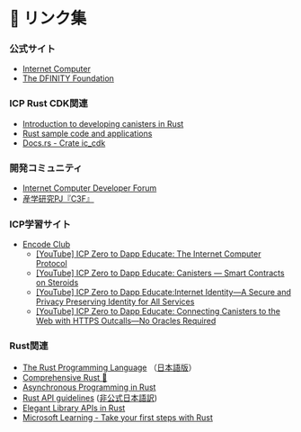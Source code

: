# 🔗 リンク集

### 公式サイト

* [Internet Computer](https://internetcomputer.org/)
* [The DFINITY Foundation](https://dfinity.org/)

### ICP Rust CDK関連

* [Introduction to developing canisters in Rust](https://internetcomputer.org/docs/current/developer-docs/backend/rust/)
* [Rust sample code and applications](https://internetcomputer.org/docs/current/developer-docs/backend/rust/samples)
* [Docs.rs - Crate ic\_cdk](https://docs.rs/ic-cdk/latest/ic\_cdk/index.html)

### 開発コミュニティ

* [Internet Computer Developer Forum](https://forum.dfinity.org/)
* [産学研究PJ『C3F』](https://www.c3f-iu-university.com/)

### ICP学習サイト

* [Encode Club](https://www.encode.club/)
  * [[YouTube] ICP Zero to Dapp Educate: The Internet Computer Protocol](https://www.youtube.com/watch?v=vSA_UFajHmQ)
  * [[YouTube] ICP Zero to Dapp Educate: Canisters — Smart Contracts on Steroids](https://www.youtube.com/watch?v=P3ngpMedCTE)
  * [[YouTube] ICP Zero to Dapp Educate:Internet Identity—A Secure and Privacy Preserving Identity for All Services](https://www.youtube.com/watch?v=7hIRDHoZy-k)
  * [[YouTube] ICP Zero to Dapp Educate: Connecting Canisters to the Web with HTTPS Outcalls—No Oracles Required](https://www.youtube.com/watch?v=FvMmB38UjVk)

### Rust関連

* [The Rust Programming Language](https://doc.rust-lang.org/book/) （[日本語版](https://doc.rust-jp.rs/book-ja/)）
* [Comprehensive Rust 🦀](https://google.github.io/comprehensive-rust/)
* [Asynchronous Programming in Rust](https://rust-lang.github.io/async-book/)
* [Rust API guidelines](https://github.com/rust-lang/api-guidelines) ([非公式日本語訳](https://sinkuu.github.io/api-guidelines/about.html))
* [Elegant Library APIs in Rust](https://deterministic.space/elegant-apis-in-rust.html)
* [Microsoft Learning - Take your first steps with Rust](https://learn.microsoft.com/training/paths/rust-first-steps/)
